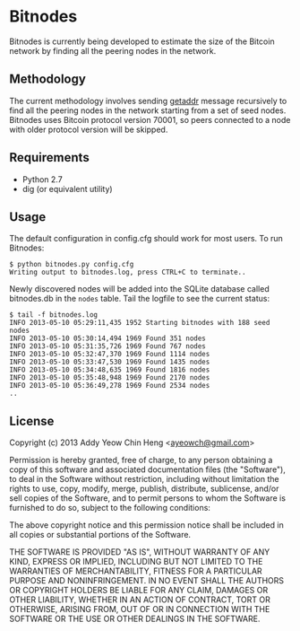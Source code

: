 # Bitnodes
Bitnodes is currently being developed to estimate the size of the Bitcoin network by finding all the peering nodes in the network.

## Methodology
The current methodology involves sending [getaddr](https://en.bitcoin.it/wiki/Protocol_specification#getaddr) message recursively to find all the peering nodes in the network starting from a set of seed nodes. Bitnodes uses Bitcoin protocol version 70001, so peers connected to a node with older protocol version will be skipped.

## Requirements
* Python 2.7
* dig (or equivalent utility)

## Usage
The default configuration in config.cfg should work for most users. To run Bitnodes:

    $ python bitnodes.py config.cfg
    Writing output to bitnodes.log, press CTRL+C to terminate..

Newly discovered nodes will be added into the SQLite database called bitnodes.db in the `nodes` table. Tail the logfile to see the current status:

    $ tail -f bitnodes.log
    INFO 2013-05-10 05:29:11,435 1952 Starting bitnodes with 188 seed nodes
    INFO 2013-05-10 05:30:14,494 1969 Found 351 nodes
    INFO 2013-05-10 05:31:35,726 1969 Found 767 nodes
    INFO 2013-05-10 05:32:47,370 1969 Found 1114 nodes
    INFO 2013-05-10 05:33:47,530 1969 Found 1435 nodes
    INFO 2013-05-10 05:34:48,635 1969 Found 1816 nodes
    INFO 2013-05-10 05:35:48,948 1969 Found 2170 nodes
    INFO 2013-05-10 05:36:49,278 1969 Found 2534 nodes
    ..

## License
Copyright (c) 2013 Addy Yeow Chin Heng &lt;ayeowch@gmail.com&gt;

Permission is hereby granted, free of charge, to any person obtaining a copy of this software and associated documentation files (the "Software"), to deal in the Software without restriction, including without limitation the rights to use, copy, modify, merge, publish, distribute, sublicense, and/or sell copies of the Software, and to permit persons to whom the Software is furnished to do so, subject to the following conditions:

The above copyright notice and this permission notice shall be included in all copies or substantial portions of the Software.

THE SOFTWARE IS PROVIDED "AS IS", WITHOUT WARRANTY OF ANY KIND, EXPRESS OR IMPLIED, INCLUDING BUT NOT LIMITED TO THE WARRANTIES OF MERCHANTABILITY, FITNESS FOR A PARTICULAR PURPOSE AND NONINFRINGEMENT. IN NO EVENT SHALL THE AUTHORS OR COPYRIGHT HOLDERS BE LIABLE FOR ANY CLAIM, DAMAGES OR OTHER LIABILITY, WHETHER IN AN ACTION OF CONTRACT, TORT OR OTHERWISE, ARISING FROM, OUT OF OR IN CONNECTION WITH THE SOFTWARE OR THE USE OR OTHER DEALINGS IN THE SOFTWARE.
